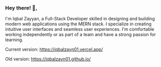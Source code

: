 ### Hey there! 👋,

I'm Iqbal Zayyan, a Full-Stack Developer skilled in designing and building modern web applications using the MERN stack. I specialize in creating intuitive user interfaces and seamless user experiences. I'm comfortable working independently or as part of a team and have a strong passion for learning.

Current version:
https://iqbalzayn01.vercel.app/

Old version:
https://iqbalzayn01.github.io/

